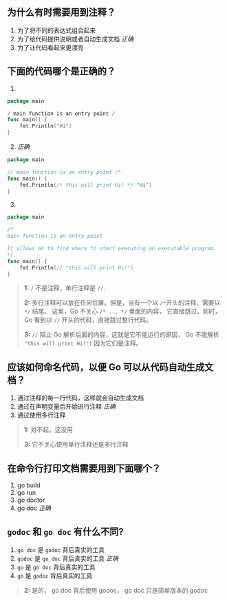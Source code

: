 ## 为什么有时需要用到注释？
1. 为了将不同的表达式组合起来
2. 为了给代码提供说明或者自动生成文档 *正确*
3. 为了让代码看起来更漂亮


## 下面的代码哪个是正确的？
1.
```go
package main

/ main function is an entry point /
func main() {
    fmt.Println("Hi")
}
```

2. *正确*
```go
package main

// main function is an entry point /*
func main() {
    fmt.Println(/* this will print Hi! */ "Hi")
}
```

3.
```go
package main

/*
main function is an entry point

It allows Go to find where to start executing an executable program.
*/
func main() {
    fmt.Println(// "this will print Hi!")
}
```

> **1:** `/` 不是注释，单行注释是 `//`.
>
>
> **2:** 多行注释可以放在任何位置。但是，当有一个以 `/*`开头的注释，需要以 `*/` 结尾。 这里，Go 不关心 `/* ... */` 里面的内容， 它直接跳过。同时，Go 看到以 `//` 开头的代码，直接跳过整行代码。
>
>
> **3:** `//` 阻止 Go 解析后面的内容，这就是它不能运行的原因， Go 不能解析 `"this will print Hi!")` 因为它们是注释。
>
>

## 应该如何命名代码，以便 Go 可以从代码自动生成文档？
1. 通过注释的每一行代码，这样就会自动生成文档
2. 通过在声明变量后开始进行注释 *正确*
3. 通过使用多行注释

> **1:** 对不起，这没用
>
>
> **3:** 它不关心使用单行注释还是多行注释
>
>


## 在命令行打印文档需要用到下面哪个？
1. go build
2. go run
3. go doctor
4. go doc *正确*


## `godoc` 和 `go doc` 有什么不同?
1. `go doc` 是 `godoc` 背后真实的工具
2. `godoc` 是 `go doc` 背后真实的工具 *正确*
3. `go` 是 `go doc` 背后真实的工具
4. `go` 是 `godoc` 背后真实的工具

> **2:** 是的， go doc 背后使用 godoc， go doc 只是简单版本的 godoc
>
>
